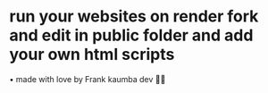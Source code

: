 # run your websites on render fork and edit in public folder and add your own html scripts 
• made with love by Frank kaumba dev 🧑‍💻
